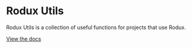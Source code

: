 # Rodux Utils

Rodux Utils is a collection of useful functions for projects that use Rodux.

[View the docs](https://solarhorizon.github.io/rodux-utils/)
